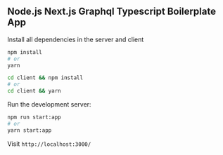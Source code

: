 ## Node.js Next.js Graphql Typescript Boilerplate App

Install all dependencies in the server and client

```bash
npm install
# or
yarn
```

```bash
cd client && npm install
# or
cd client && yarn
```

Run the development server:

```bash
npm run start:app
# or
yarn start:app
```

Visit `http://localhost:3000/`
